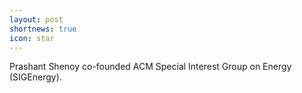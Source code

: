 ```yaml
---
layout: post
shortnews: true
icon: star
---
```


Prashant Shenoy co-founded ACM Special Interest Group on Energy (SIGEnergy).